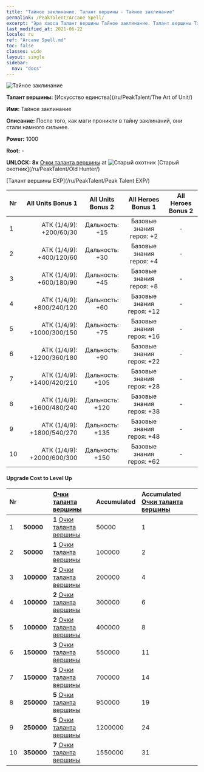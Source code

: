 ```yaml
---
title: "Тайное заклинание. Талант вершины - Тайное заклинание"
permalink: /PeakTalent/Arcane Spell/
excerpt: "Эра хаоса Талант вершины Тайное заклинание. Талант вершины Тайное заклинание. Тайное заклинание"
last_modified_at: 2021-06-22
locale: ru
ref: "Arcane Spell.md"
toc: false
classes: wide
layout: single
sidebar:
  nav: "docs"
---
```


  ![Тайное заклинание](/images/pt/talent_2011.png)

  **Талант вершины:** [Искусство единства](/ru/PeakTalent/The Art of Unit/)

  **Имя:** Тайное заклинание

  **Описание:** После того, как маги проникли в тайну заклинаний, они стали намного сильнее.

  **Power:** 1000

  **Root:** -

  **UNLOCK: 8x** [Очки таланта вершины](/ItemsRU/con_934/) at ![Старый охотник](/images/pt/talent_2010.png) [Старый охотник](/ru/PeakTalent/Old Hunter/)

  [Талант вершины EXP](/ru/PeakTalent/Peak Talent EXP/)

  | Nr | All Units Bonus 1 | All Units Bonus 2 | All Heroes Bonus 1 | All Heroes Bonus 2 |
  |:---|--------------:|:-------------:|:-------------:|:-------------:|
  | 1 | АТК (1/4/9): +200/60/30 | Дальность: +15 | Базовые знания героя: +2 | - |
  | 2 | АТК (1/4/9): +400/120/60 | Дальность: +30 | Базовые знания героя: +4 | - |
  | 3 | АТК (1/4/9): +600/180/90 | Дальность: +45 | Базовые знания героя: +8 | - |
  | 4 | АТК (1/4/9): +800/240/120 | Дальность: +60 | Базовые знания героя: +12 | - |
  | 5 | АТК (1/4/9): +1000/300/150 | Дальность: +75 | Базовые знания героя: +16 | - |
  | 6 | АТК (1/4/9): +1200/360/180 | Дальность: +90 | Базовые знания героя: +22 | - |
  | 7 | АТК (1/4/9): +1400/420/210 | Дальность: +105 | Базовые знания героя: +28 | - |
  | 8 | АТК (1/4/9): +1600/480/240 | Дальность: +120 | Базовые знания героя: +38 | - |
  | 9 | АТК (1/4/9): +1800/540/270 | Дальность: +135 | Базовые знания героя: +48 | - |
  | 10 | АТК (1/4/9): +2000/600/300 | Дальность: +150 | Базовые знания героя: +62 | - |


#### Upgrade Cost to Level Up

  | Nr | <i class="fas fa-coins"/> | [Очки таланта вершины](/ItemsRU/con_934/) | Accumulated <i class="fas fa-coins"/> | Accumulated [Очки таланта вершины](/ItemsRU/con_934/) |
  |:---|:--------------|:-------------|:-------------|:-------------|
  | 1 | **50000** | **1** [Очки таланта вершины](/ItemsRU/con_934/) | 50000 | 1 |
  | 2 | **50000** | **1** [Очки таланта вершины](/ItemsRU/con_934/) | 100000 | 2 |
  | 3 | **100000** | **2** [Очки таланта вершины](/ItemsRU/con_934/) | 200000 | 4 |
  | 4 | **100000** | **2** [Очки таланта вершины](/ItemsRU/con_934/) | 300000 | 6 |
  | 5 | **100000** | **2** [Очки таланта вершины](/ItemsRU/con_934/) | 400000 | 8 |
  | 6 | **150000** | **3** [Очки таланта вершины](/ItemsRU/con_934/) | 550000 | 11 |
  | 7 | **150000** | **3** [Очки таланта вершины](/ItemsRU/con_934/) | 700000 | 14 |
  | 8 | **250000** | **5** [Очки таланта вершины](/ItemsRU/con_934/) | 950000 | 19 |
  | 9 | **250000** | **5** [Очки таланта вершины](/ItemsRU/con_934/) | 1200000 | 24 |
  | 10 | **350000** | **7** [Очки таланта вершины](/ItemsRU/con_934/) | 1550000 | 31 |
